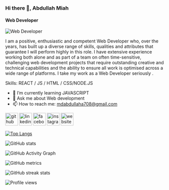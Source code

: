 ### Hi there 👋, Abdullah Miah
#### Web Developer
![Web Developer](https://media-exp1.licdn.com/dms/image/C5616AQHtm5e4dKm_Gg/profile-displaybackgroundimage-shrink_350_1400/0/1654628992011?e=1663804800&v=beta&t=kqelUXyGnejNpr4Or94oFzOMcUKkpfjpEJvDrOkDgoY)

I am a positive, enthusiastic and competent Web Developer
who, over the years, has built up a diverse range of skills, qualities
and attributes that guarantee I will perform highly in this role. I
have extensive experience working both alone and as part of a
team on often time-sensitive, challenging web development
projects that require outstanding creative and technical
capabilities and the ability to ensure all work is optimised across
a wide range of platforms. I take my work as a Web Developer
seriously .

Skills:   REACT / JS / HTML / CSS/NODE.JS

- 🌱 I’m currently learning JAVASCRIPT 
- 💬 Ask me about Web development 
- 📫 How to reach me: mdabdullaha708@gmail.com 


[<img src='https://cdn.jsdelivr.net/npm/simple-icons@3.0.1/icons/github.svg' alt='github' height='40'>](https://github.com/https://github.com/abdullah-miah)  [<img src='https://cdn.jsdelivr.net/npm/simple-icons@3.0.1/icons/linkedin.svg' alt='linkedin' height='40'>](https://www.linkedin.com/in/https://www.linkedin.com/in/abdullah-miah-06137b240//)  [<img src='https://cdn.jsdelivr.net/npm/simple-icons@3.0.1/icons/facebook.svg' alt='facebook' height='40'>](https://www.facebook.com/https://www.facebook.com/profile.php?id=100007757865241)  [<img src='https://cdn.jsdelivr.net/npm/simple-icons@3.0.1/icons/instagram.svg' alt='instagram' height='40'>](https://www.instagram.com/mdabdullaha708/)  [<img src='https://cdn.jsdelivr.net/npm/simple-icons@3.0.1/icons/icloud.svg' alt='website' height='40'>](https://admirable-crumble-901233.netlify.app)  

[![Top Langs](https://github-readme-stats.vercel.app/api/top-langs/?username=https://github.com/abdullah-miah)](https://github.com/anuraghazra/github-readme-stats)

![GitHub stats](https://github-readme-stats.vercel.app/api?username=https://github.com/abdullah-miah&show_icons=true)  

![GitHub Activity Graph](https://activity-graph.herokuapp.com/graph?username=https://github.com/abdullah-miah)  

![GitHub metrics](https://metrics.lecoq.io/https://github.com/abdullah-miah)  

![GitHub streak stats](https://github-readme-streak-stats.herokuapp.com/?user=https://github.com/abdullah-miah)  

![Profile views](https://gpvc.arturio.dev/https://github.com/abdullah-miah)  

